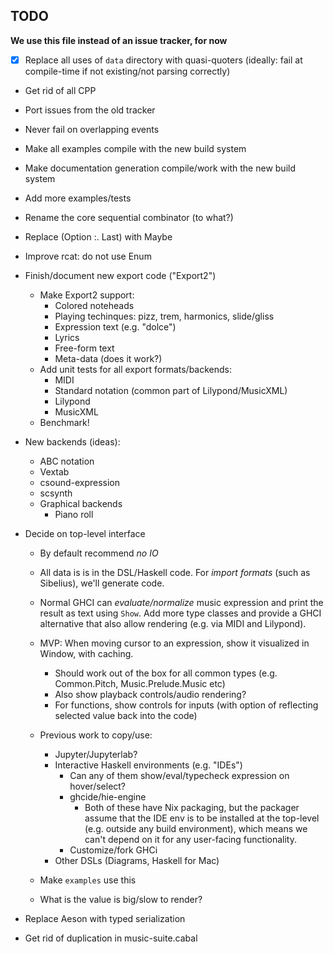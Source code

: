 
## TODO

**We use this file instead of an issue tracker, for now**

- [X] Replace all uses of `data` directory with quasi-quoters (ideally: fail at compile-time if
  not existing/not parsing correctly)

- Get rid of all CPP

- Port issues from the old tracker

- Never fail on overlapping events

- Make all examples compile with the new build system

- Make documentation generation compile/work with the new build system

- Add more examples/tests

- Rename the core sequential combinator (to what?)

- Replace (Option :. Last) with Maybe

- Improve rcat: do not use Enum

- Finish/document new export code ("Export2")
  - Make Export2 support:
    - Colored noteheads
    - Playing techinques: pizz, trem, harmonics, slide/gliss
    - Expression text (e.g. "dolce")
    - Lyrics
    - Free-form text
    - Meta-data (does it work?)
  - Add unit tests for all export formats/backends:
    - MIDI
    - Standard notation (common part of Lilypond/MusicXML)
    - Lilypond
    - MusicXML
  - Benchmark!

- New backends (ideas):
  - ABC notation
  - Vextab
  - csound-expression
  - scsynth
  - Graphical backends
    - Piano roll

- Decide on top-level interface
  - By default recommend *no IO*

  - All data is is in the DSL/Haskell code. For *import formats* (such as Sibelius), we'll generate code.

  - Normal GHCI can *evaluate/normalize* music expression and print the result as text using `Show`. Add more type classes and provide a GHCI alternative that also allow rendering (e.g. via MIDI and Lilypond).

  - MVP: When moving cursor to an expression, show it visualized in Window, with caching.
    - Should work out of the box for all common types (e.g. Common.Pitch, Music.Prelude.Music etc)
    - Also show playback controls/audio rendering?
    - For functions, show controls for inputs (with option of reflecting selected value back into the code)

  - Previous work to copy/use:
    - Jupyter/Jupyterlab?
    - Interactive Haskell environments (e.g. "IDEs")
      - Can any of them show/eval/typecheck expression on hover/select?
      - ghcide/hie-engine
        - Both of these have Nix packaging, but the packager assume that the IDE env is
          to be installed at the top-level (e.g. outside any build environment), which
          means we can't depend on it for any user-facing functionality.
      - Customize/fork GHCi
    - Other DSLs (Diagrams, Haskell for Mac)

  - Make `examples` use this

  - What is the value is big/slow to render?

- Replace Aeson with typed serialization

- Get rid of duplication in music-suite.cabal
